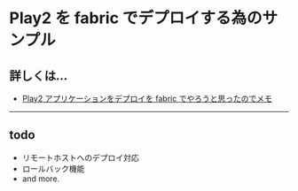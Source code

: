 # Play2 を fabric でデプロイする為のサンプル

## 詳しくは...

 * [Play2 アプリケーションをデプロイを fabric でやろうと思ったのでメモ](http://qiita.com/inokappa/items/9661f660c27ea4c654c2)

***

## todo

 * リモートホストへのデプロイ対応
 * ロールバック機能
 * and more.

